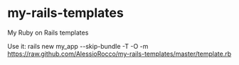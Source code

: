 my-rails-templates
==================

My Ruby on Rails templates

Use it:
rails new my_app --skip-bundle -T -O -m https://raw.github.com/AlessioRocco/my-rails-templates/master/template.rb